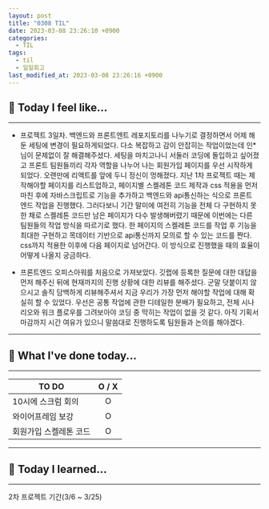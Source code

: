```yaml
---
layout: post
title: "0308 TIL"
date: 2023-03-08 23:26:10 +0900
categories:
  - TIL
tags:
  - til
  - 일일회고
last_modified_at: 2023-03-08 23:26:16 +0900
---
```


## 🙂 Today I feel like...

---

- 프로젝트 3일차. 백엔드와 프론트엔트 레포지토리를 나누기로 결정하면서 어제 해둔 세팅에 변경이 필요하게되었다. 다소 복잡하고 감이 안잡히는 작업이었는데 인\*님이 문제없이 잘 해결해주셨다. 세팅을 마치고나니 서둘러 코딩에 돌입하고 싶어졌고 프론트 팀원들끼리 각자 역할을 나누어 나는 회원가입 페이지를 우선 시작하게 되었다. 오랜만에 리액트를 앞에 두니 정신이 멍해졌다. 지난 1차 프로젝트 때는 제작해야할 페이지를 리스트업하고, 페이지별 스켈레톤 코드 제작과 css 적용을 먼저 마친 후에 자바스크립트로 기능을 추가하고 백엔드와 api통신하는 식으로 프론트 엔드 작업을 진행했다. 그러다보니 기간 말미에 여전히 기능을 전체 다 구현하지 못한 채로 스켈레톤 코드만 남은 페이지가 다수 발생해버렸기 때문에 이번에는 다른 팀원들의 작업 방식을 따르기로 했다. 한 페이지의 스켈레톤 코드를 작업 후 기능을 최대한 구현하고 목데이터 기반으로 api통신까지 모의로 할 수 있는 코드를 짠다. css까지 적용한 이후에 다음 페이지로 넘어간다. 이 방식으로 진행했을 때의 효율이 어떻게 나올지 궁금하다.

- 프론트엔드 오피스아워를 처음으로 가져보았다. 깃랩에 등록한 질문에 대한 대답을 먼저 해주신 뒤에 현재까지의 진행 상황에 대한 리뷰를 해주셨다. 군말 덧붙이지 않으시고 솔직 담백하게 리뷰해주셔서 지금 우리가 가장 먼저 해야할 작업에 대해 확실히 할 수 있었다. 우선은 공통 작업에 관한 디테일한 분배가 필요하고, 전체 시나리오와 워크 플로우를 그려보아야 코딩 중 막히는 작업이 없을 것 같다. 아직 기획서 마감까지 시간 여유가 있으니 말씀대로 진행하도록 팀원들과 논의를 해야겠다.

---

## 🎁 What I've done today...

---

| TO DO                  | O / X |
| ---------------------- | :---: |
| 10시에 스크럼 회의     |   O   |
| 와이어프레임 보강      |   O   |
| 회원가입 스켈레톤 코드 |   O   |

---

## 🎈 Today I learned...

---

2차 프로젝트 기간(3/6 ~ 3/25)

